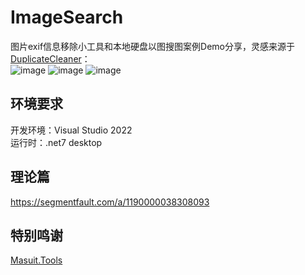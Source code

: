 # ImageSearch
图片exif信息移除小工具和本地硬盘以图搜图案例Demo分享，灵感来源于[DuplicateCleaner](https://masuit.org/1776)：   
![image](https://user-images.githubusercontent.com/20254980/177007293-d9431b89-7999-496b-a865-1ccfadb6243f.png)
![image](https://user-images.githubusercontent.com/20254980/177023108-b2847b7c-4618-4878-8988-94a5df59fd63.png)
![image](https://user-images.githubusercontent.com/20254980/177023173-c0bb4be5-a015-4c05-981b-98c26c47010c.png)
## 环境要求
开发环境：Visual Studio 2022  
运行时：.net7 desktop
## 理论篇
https://segmentfault.com/a/1190000038308093

## 特别鸣谢
[Masuit.Tools](https://github.com/ldqk/Masuit.Tools)
